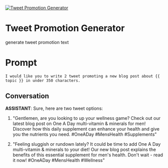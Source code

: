 
[![Tweet Promotion Generator ](https://flow-prompt-covers.s3.us-west-1.amazonaws.com/icon/realistic/real_4.png)]()
# Tweet Promotion Generator  
generate tweet promotion text

# Prompt

```
I would like you to write 2 tweet promoting a new blog post about {{ topic }} in under 350 characters.

```

## Conversation

**ASSISTANT**: Sure, here are two tweet options: 



1. "Gentlemen, are you looking to up your wellness game? Check out our latest blog post on One A Day multi-vitamin & minerals for men! Discover how this daily supplement can enhance your health and give you the nutrients you need. #OneADay #MensHealth #Supplements"



2. "Feeling sluggish or rundown lately? It could be time to add One A Day multi-vitamin & minerals to your diet! Our new blog post explains the benefits of this essential supplement for men's health. Don't wait - read it now! #OneADay #MensHealth #Wellness"


